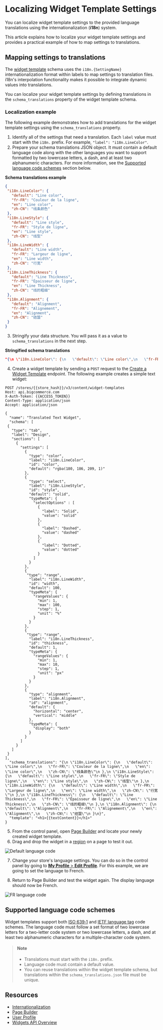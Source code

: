 # Localizing Widget Template Settings



You can localize widget template settings to the provided language translations using the internationalization (**i18n**) system.

This article explains how to localize your widget template settings and provides a practical example of how to map settings to translations. 

## Mapping settings to translations

The [widget template](/api-reference/store-management/widgets/widget-template/getwidgettemplates) schema uses the `i18n.{SettingName}` internationalization format within labels to map settings to translation files. i18n's interpolation functionality makes it possible to integrate dynamic values into translations.

You can localize your widget template settings by defining translations in the `schema_translations` property of the widget template schema. 

### Localization example

The following example demonstrates how to add translations for the widget template settings using the `schema_translations` property. 

1. Identify all of the settings that need a translation. Each `label` value must start with the `i18n.` prefix. For example, `"label": "i18n.LineColor"`.
2. Prepare your schema translations JSON object. It must contain a default language code along with the other languages you want to support formatted by two lowercase letters, a dash, and at least two alphanumeric characters. For more information, see the [Supported language code schemes](#supported-language-code-schemes) section below.

**Schema translations example**

```json
{
 "i18n.LineColor": {
   "default": "Line color",
   "fr-FR": "Couleur de la ligne",
   "en": "Line color",
   "zh-CN": "线条颜色"
 },
 "i18n.LineStyle": {
   "default": "Line style",
   "fr-FR": "Style de ligne",
   "en": "Line style",
   "zh-CN": "线型"
 },
 "i18n.LineWidth": {
   "default": "Line width",
   "fr-FR": "Largeur de ligne",
   "en": "Line width",
   "zh-CN": "行宽"
 },
 "i18n.LineThickness": {
   "default": "Line Thickness",
   "fr-FR": "Épaisseur de ligne",
   "en": "Line Thickness",
   "zh-CN": "线的粗细"
 },
 "i18n.Alignment": {
   "default": "Alignment",
   "fr-FR": "Alignement",
   "en": "Alignment",
   "zh-CN": "结盟"
 }
}
```

3. Stringify your data structure. You will pass it as a value to `schema_translations` in the next step.

**Stringified schema translations**

```json
"{\n \"i18n.LineColor\": {\n   \"default\": \"Line color\",\n   \"fr-FR\": \"Couleur de la ligne\",\n   \"en\": \"Line color\",\n   \"zh-CN\": \"线条颜色\"\n },\n \"i18n.LineStyle\": {\n   \"default\": \"Line style\",\n   \"fr-FR\": \"Style de ligne\",\n   \"en\": \"Line style\",\n   \"zh-CN\": \"线型\"\n },\n \"i18n.LineWidth\": {\n   \"default\": \"Line width\",\n   \"fr-FR\": \"Largeur de ligne\",\n   \"en\": \"Line width\",\n   \"zh-CN\": \"行宽\"\n },\n \"i18n.LineThickness\": {\n   \"default\": \"Line Thickness\",\n   \"fr-FR\": \"Épaisseur de ligne\",\n   \"en\": \"Line Thickness\",\n   \"zh-CN\": \"线的粗细\"\n },\n \"i18n.Alignment\": {\n   \"default\": \"Alignment\",\n   \"fr-FR\": \"Alignement\",\n   \"en\": \"Alignment\",\n   \"zh-CN\": \"结盟\"\n }\n}"
```

4. Create a widget template by sending a `POST` request to the [Create a Widget Template](/api-reference/store-management/widgets/widget-template/createwidgettemplate) endpoint. The following example creates a simple text widget:

```http
POST /stores/{{store_hash}}/v3/content/widget-templates
Host: api.bigcommerce.com
X-Auth-Token: {{ACCESS_TOKEN}}
Content-Type: application/json
Accept: application/json

{
  "name": "Translated Text Widget",
  "schema": [
 {
   "type": "tab",
   "label": "Design",
   "sections": [
     {
       "settings": [
         {
           "type": "color",
           "label": "i18n.LineColor",
           "id": "color",
           "default": "rgba(180, 186, 209, 1)"
         },
         {
           "type": "select",
           "label": "i18n.LineStyle",
           "id": "style",
           "default": "solid",
           "typeMeta": {
             "selectOptions" : [
               {
                 "label": "Solid",
                 "value": "solid"
               },
               {
                 "label": "Dashed",
                 "value": "dashed"
               },
               {
                 "label": "Dotted",
                 "value": "dotted"
               }
             ]
           }
         },
         {
          "type": "range",
           "label": "i18n.LineWidth",
           "id": "width",
           "default": 100,
           "typeMeta": {
             "rangeValues": {
               "min": 1,
               "max": 100,
               "step": 1,
               "unit": "%"
             }
           }
         },
         {
          "type": "range",
           "label": "i18n.LineThickness",
           "id": "thickness",
           "default": 1,
           "typeMeta": {
             "rangeValues": {
               "min": 1,
               "max": 10,
               "step": 1,
               "unit": "px"
             }
           }
         },
         {
           "type": "alignment",
           "label": "i18n.Alignment",
           "id": "alignment",
           "default": {
             "horizontal": "center",
             "vertical": "middle"
           },
           "typeMeta": {
             "display": "both"
           }
         }
       ]
     }
   ]
 }
],
  "schema_translations": "{\n \"i18n.LineColor\": {\n   \"default\": \"Line color\",\n   \"fr-FR\": \"Couleur de la ligne\",\n   \"en\": \"Line color\",\n   \"zh-CN\": \"线条颜色\"\n },\n \"i18n.LineStyle\": {\n   \"default\": \"Line style\",\n   \"fr-FR\": \"Style de ligne\",\n   \"en\": \"Line style\",\n   \"zh-CN\": \"线型\"\n },\n \"i18n.LineWidth\": {\n   \"default\": \"Line width\",\n   \"fr-FR\": \"Largeur de ligne\",\n   \"en\": \"Line width\",\n   \"zh-CN\": \"行宽\"\n },\n \"i18n.LineThickness\": {\n   \"default\": \"Line Thickness\",\n   \"fr-FR\": \"Épaisseur de ligne\",\n   \"en\": \"Line Thickness\",\n   \"zh-CN\": \"线的粗细\"\n },\n \"i18n.Alignment\": {\n   \"default\": \"Alignment\",\n   \"fr-FR\": \"Alignement\",\n   \"en\": \"Alignment\",\n   \"zh-CN\": \"结盟\"\n }\n}",
  "template": "<h1>{{textContent}}</h1>"
}
```

5. From the control panel, open [Page Builder](/stencil-docs/page-builder/page-builder-overview) and locate your newly created widget template.
6. Drag and drop the widget in a [region](/api-docs/store-management/widgets/overview#regions) on a page to test it out.

![Default language code](https://storage.googleapis.com/bigcommerce-production-dev-center/images/01-Localizing%20Widget%20Template%20Settings.png "Default language code")

7. Change your store's language settings. You can do so in the control panel by going to [**My Profile** > **Edit Profile**](http://login.bigcommerce.com/deep-links/user-settings/profile). For this example, we are going to set the language to French.

8. Return to Page Builder and test the widget again. The display language should now be French.

![FR language code](https://storage.googleapis.com/bigcommerce-production-dev-center/images/03-Localizing%20Widget%20Template%20Settings.png "FR language code")

## Supported language code schemes 

Widget templates support both [ISO 639‑1](https://en.wikipedia.org/wiki/ISO_639-1) and [IETF language tag](https://en.wikipedia.org/wiki/IETF_language_tag) code schemes. The language code must follow a set format of two lowercase letters for a two-letter code system or two lowercase letters, a dash, and at least two alphanumeric characters for a multiple-character code system.

<!-- theme: info -->
> #### Note
> * Translations must start with the `i18n.` prefix.
> * Language code must contain a default value.
> * You can reuse translations within the widget template schema, but translations within the `schema_translations.json` file must be unique.



## Resources

- [Internationalization](https://developer.mozilla.org/en-US/docs/Mozilla/Add-ons/WebExtensions/Internationalization)
- [Page Builder](https://support.bigcommerce.com/s/article/Page-Builder?language=en_US)
- [User Profile](https://support.bigcommerce.com/s/article/User-Profile?language=en_US)
- [Widgets API Overview](/api-docs/store-management/widgets/overview)
